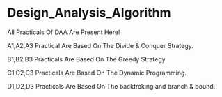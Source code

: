 # Design_Analysis_Algorithm
All Practicals Of DAA Are Present Here!

A1,A2,A3 Practical Are Based On The Divide & Conquer Strategy.

B1,B2,B3 Practicals Are Based On The Greedy Strategy.

C1,C2,C3 Practicals Are Based On The Dynamic Programming.

D1,D2,D3 Practicals Are Based On The backtrcking and branch & bound.
